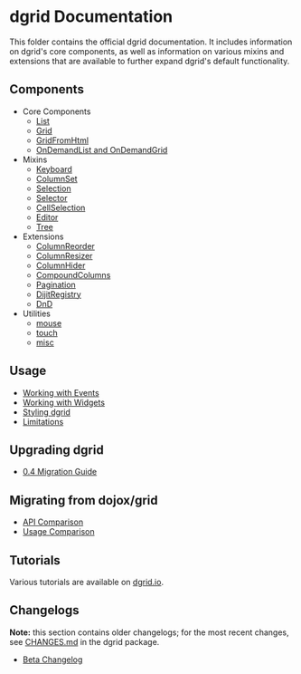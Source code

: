 # dgrid Documentation

This folder contains the official dgrid documentation. It includes
information on dgrid's core components, as well as information on various
mixins and extensions that are available to further expand dgrid's
default functionality.

## Components

* Core Components
    * [List](components/core-components/List.md)
    * [Grid](components/core-components/Grid.md)
    * [GridFromHtml](components/core-components/GridFromHtml.md)
    * [OnDemandList and OnDemandGrid](components/core-components/OnDemandList-and-OnDemandGrid.md)
* Mixins
    * [Keyboard](components/mixins/Keyboard.md)
    * [ColumnSet](components/mixins/ColumnSet.md)
    * [Selection](components/mixins/Selection.md)
    * [Selector](components/mixins/Selector.md)
    * [CellSelection](components/mixins/CellSelection.md)
    * [Editor](components/mixins/Editor.md)
    * [Tree](components/mixins/Tree.md)
* Extensions
    * [ColumnReorder](components/extensions/ColumnReorder.md)
    * [ColumnResizer](components/extensions/ColumnResizer.md)
    * [ColumnHider](components/extensions/ColumnHider.md)
    * [CompoundColumns](components/extensions/CompoundColumns.md)
    * [Pagination](components/extensions/Pagination.md)
    * [DijitRegistry](components/extensions/DijitRegistry.md)
    * [DnD](components/extensions/DnD.md)
* Utilities
    * [mouse](components/utilities/mouse.md)
    * [touch](components/utilities/touch.md)
    * [misc](components/utilities/misc.md)

## Usage

* [Working with Events](usage/Working-with-Events.md)
* [Working with Widgets](usage/Working-with-Widgets.md)
* [Styling dgrid](usage/Styling-dgrid.md)
* [Limitations](usage/Limitations.md)

## Upgrading dgrid

* [0.4 Migration Guide](migrating/0.4-Migration.md)

## Migrating from dojox/grid

* [API Comparison](migrating/API-Comparison.md)
* [Usage Comparison](migrating/Usage-Comparison.md)

## Tutorials

Various tutorials are available on [dgrid.io](http://dojofoundation.org/packages/dgrid/#tutorials).

## Changelogs

**Note:** this section contains older changelogs; for the most recent changes,
see [CHANGES.md](../CHANGES.md) in the dgrid package.

* [Beta Changelog](changelogs/Beta-Changelog.md)